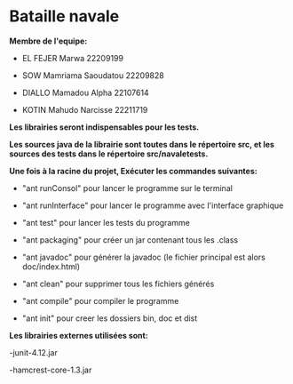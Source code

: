 # Bataille navale

**Membre de l'equipe:**

- EL FEJER Marwa  		22209199

- SOW Mamriama Saoudatou 	22209828

- DIALLO Mamadou Alpha 		22107614

- KOTIN Mahudo Narcisse 	22211719

**Les librairies seront indispensables pour les tests.**

**Les sources java de la librairie sont toutes dans le répertoire src, et les sources des tests dans le répertoire src/navaletests.**

**Une fois à la racine du projet, Exécuter les commandes suivantes:**

- "ant runConsol" pour lancer le programme sur le terminal

- "ant runInterface" pour lancer le programme avec l'interface graphique

- "ant test" pour lancer les tests du programme

- "ant packaging" pour créer un jar contenant tous les .class

- "ant javadoc" pour générer la javadoc (le fichier principal est alors doc/index.html)

- "ant clean" pour supprimer tous les fichiers générés

- "ant compile" pour compiler le programme

- "ant init" pour creer les dossiers bin, doc et dist

**Les librairies externes utilisées sont:**

-junit-4.12.jar

-hamcrest-core-1.3.jar

